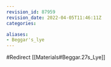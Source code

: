 ```yaml
---
revision_id: 87959
revision_date: 2022-04-05T11:46:11Z
categories:

aliases:
- Beggar's_lye
---
```


#Redirect [[Materials#Beggar.27s_Lye]]